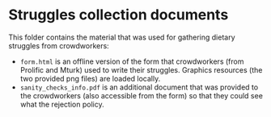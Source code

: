 # Struggles collection documents
This folder contains the material that was used for gathering dietary struggles from crowdworkers:
* `form.html` is an offline version of the form that crowdworkers (from Prolific and Mturk) used to write their struggles. Graphics resources (the two provided png files) are loaded locally.
* `sanity_checks_info.pdf` is an additional document that was provided to the crowdworkers (also accessible from the form) so that they could see what the rejection policy.
